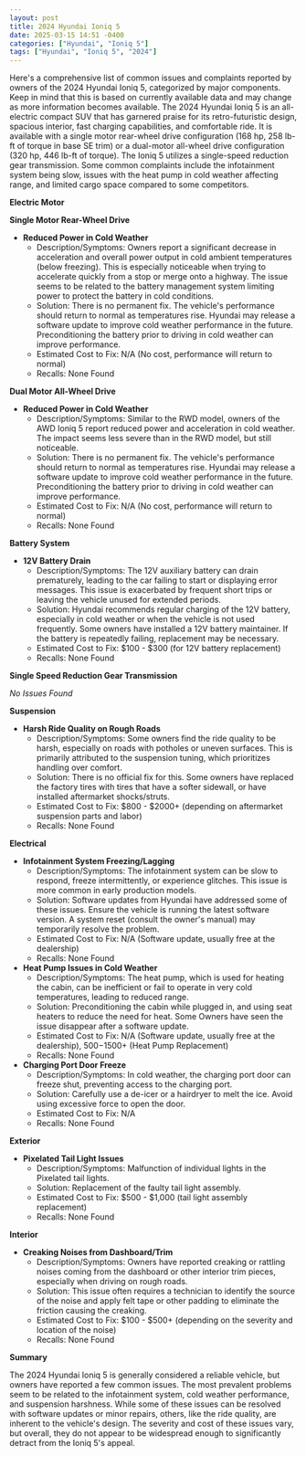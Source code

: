 ```yaml
---
layout: post
title: 2024 Hyundai Ioniq 5
date: 2025-03-15 14:51 -0400
categories: ["Hyundai", "Ioniq 5"]
tags: ["Hyundai", "Ioniq 5", "2024"]
---
```

Here's a comprehensive list of common issues and complaints reported by owners of the 2024 Hyundai Ioniq 5, categorized by major components. Keep in mind that this is based on currently available data and may change as more information becomes available. The 2024 Hyundai Ioniq 5 is an all-electric compact SUV that has garnered praise for its retro-futuristic design, spacious interior, fast charging capabilities, and comfortable ride. It is available with a single motor rear-wheel drive configuration (168 hp, 258 lb-ft of torque in base SE trim) or a dual-motor all-wheel drive configuration (320 hp, 446 lb-ft of torque). The Ioniq 5 utilizes a single-speed reduction gear transmission. Some common complaints include the infotainment system being slow, issues with the heat pump in cold weather affecting range, and limited cargo space compared to some competitors.

**Electric Motor**

**Single Motor Rear-Wheel Drive**

*   **Reduced Power in Cold Weather**
    *   Description/Symptoms: Owners report a significant decrease in acceleration and overall power output in cold ambient temperatures (below freezing). This is especially noticeable when trying to accelerate quickly from a stop or merge onto a highway. The issue seems to be related to the battery management system limiting power to protect the battery in cold conditions.
    *   Solution: There is no permanent fix. The vehicle's performance should return to normal as temperatures rise. Hyundai may release a software update to improve cold weather performance in the future. Preconditioning the battery prior to driving in cold weather can improve performance.
    *   Estimated Cost to Fix: N/A (No cost, performance will return to normal)
    *   Recalls: None Found

**Dual Motor All-Wheel Drive**

*   **Reduced Power in Cold Weather**
    *   Description/Symptoms: Similar to the RWD model, owners of the AWD Ioniq 5 report reduced power and acceleration in cold weather. The impact seems less severe than in the RWD model, but still noticeable.
    *   Solution: There is no permanent fix. The vehicle's performance should return to normal as temperatures rise. Hyundai may release a software update to improve cold weather performance in the future. Preconditioning the battery prior to driving in cold weather can improve performance.
    *   Estimated Cost to Fix: N/A (No cost, performance will return to normal)
    *   Recalls: None Found

**Battery System**

*   **12V Battery Drain**
    *   Description/Symptoms: The 12V auxiliary battery can drain prematurely, leading to the car failing to start or displaying error messages. This issue is exacerbated by frequent short trips or leaving the vehicle unused for extended periods.
    *   Solution: Hyundai recommends regular charging of the 12V battery, especially in cold weather or when the vehicle is not used frequently. Some owners have installed a 12V battery maintainer. If the battery is repeatedly failing, replacement may be necessary.
    *   Estimated Cost to Fix: $100 - $300 (for 12V battery replacement)
    *   Recalls: None Found

**Single Speed Reduction Gear Transmission**

*No Issues Found*

**Suspension**

*   **Harsh Ride Quality on Rough Roads**
    *   Description/Symptoms: Some owners find the ride quality to be harsh, especially on roads with potholes or uneven surfaces. This is primarily attributed to the suspension tuning, which prioritizes handling over comfort.
    *   Solution: There is no official fix for this. Some owners have replaced the factory tires with tires that have a softer sidewall, or have installed aftermarket shocks/struts.
    *   Estimated Cost to Fix: $800 - $2000+ (depending on aftermarket suspension parts and labor)
    *   Recalls: None Found

**Electrical**

*   **Infotainment System Freezing/Lagging**
    *   Description/Symptoms: The infotainment system can be slow to respond, freeze intermittently, or experience glitches. This issue is more common in early production models.
    *   Solution: Software updates from Hyundai have addressed some of these issues. Ensure the vehicle is running the latest software version. A system reset (consult the owner's manual) may temporarily resolve the problem.
    *   Estimated Cost to Fix: N/A (Software update, usually free at the dealership)
    *   Recalls: None Found
*   **Heat Pump Issues in Cold Weather**
    * Description/Symptoms: The heat pump, which is used for heating the cabin, can be inefficient or fail to operate in very cold temperatures, leading to reduced range.
    * Solution: Preconditioning the cabin while plugged in, and using seat heaters to reduce the need for heat. Some Owners have seen the issue disappear after a software update.
    * Estimated Cost to Fix: N/A (Software update, usually free at the dealership), $500-$1500+ (Heat Pump Replacement)
    * Recalls: None Found
*   **Charging Port Door Freeze**
    * Description/Symptoms: In cold weather, the charging port door can freeze shut, preventing access to the charging port.
    * Solution: Carefully use a de-icer or a hairdryer to melt the ice. Avoid using excessive force to open the door.
    * Estimated Cost to Fix: N/A
    * Recalls: None Found

**Exterior**

*   **Pixelated Tail Light Issues**
    * Description/Symptoms: Malfunction of individual lights in the Pixelated tail lights.
    * Solution: Replacement of the faulty tail light assembly.
    * Estimated Cost to Fix: $500 - $1,000 (tail light assembly replacement)
    * Recalls: None Found

**Interior**

*   **Creaking Noises from Dashboard/Trim**
    *   Description/Symptoms: Owners have reported creaking or rattling noises coming from the dashboard or other interior trim pieces, especially when driving on rough roads.
    *   Solution: This issue often requires a technician to identify the source of the noise and apply felt tape or other padding to eliminate the friction causing the creaking.
    *   Estimated Cost to Fix: $100 - $500+ (depending on the severity and location of the noise)
    *   Recalls: None Found

**Summary**

The 2024 Hyundai Ioniq 5 is generally considered a reliable vehicle, but owners have reported a few common issues. The most prevalent problems seem to be related to the infotainment system, cold weather performance, and suspension harshness. While some of these issues can be resolved with software updates or minor repairs, others, like the ride quality, are inherent to the vehicle's design. The severity and cost of these issues vary, but overall, they do not appear to be widespread enough to significantly detract from the Ioniq 5's appeal.

